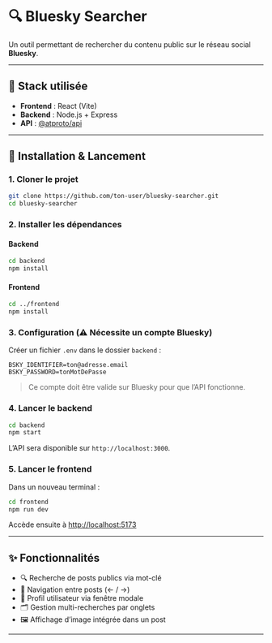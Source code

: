 # 🔍 Bluesky Searcher

Un outil permettant de rechercher du contenu public sur le réseau social **Bluesky**.

---

## 🧰 Stack utilisée

- **Frontend** : React (Vite)  
- **Backend** : Node.js + Express  
- **API** : [@atproto/api](https://www.npmjs.com/package/@atproto/api)

---

## 🚀 Installation & Lancement

### 1. Cloner le projet

```bash
git clone https://github.com/ton-user/bluesky-searcher.git
cd bluesky-searcher
```

### 2. Installer les dépendances

#### Backend

```bash
cd backend
npm install
```

#### Frontend

```bash
cd ../frontend
npm install
```

### 3. Configuration (⚠️ Nécessite un compte Bluesky)

Créer un fichier `.env` dans le dossier `backend` :

```env
BSKY_IDENTIFIER=ton@adresse.email
BSKY_PASSWORD=tonMotDePasse
```

> Ce compte doit être valide sur Bluesky pour que l’API fonctionne.

### 4. Lancer le backend

```bash
cd backend
npm start
```

L’API sera disponible sur `http://localhost:3000`.

### 5. Lancer le frontend

Dans un nouveau terminal :

```bash
cd frontend
npm run dev
```

Accède ensuite à [http://localhost:5173](http://localhost:5173)

---

## ✨ Fonctionnalités

- 🔍 Recherche de posts publics via mot-clé
- 📑 Navigation entre posts (← / →)
- 🧑‍ Profil utilisateur via fenêtre modale
- 🗂️ Gestion multi-recherches par onglets
- 🖼️ Affichage d’image intégrée dans un post

---
